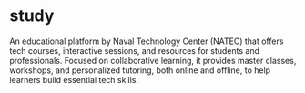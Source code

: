 # study
An educational platform by Naval Technology Center (NATEC) that offers tech courses, interactive sessions, and resources for students and professionals. Focused on collaborative learning, it provides master classes, workshops, and personalized tutoring, both online and offline, to help learners build essential tech skills.
